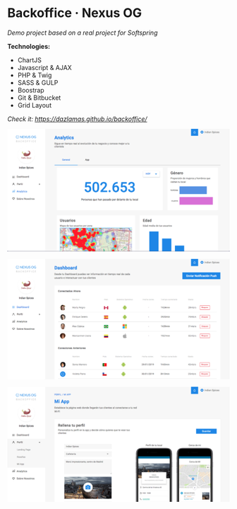 # Backoffice · Nexus OG

*Demo project based on a real project for Softspring*

**Technologies:**
- ChartJS
- Javascript & AJAX
- PHP & Twig
- SASS & GULP
- Boostrap
- Git & Bitbucket
- Grid Layout

*Check it: https://dazlamas.github.io/backoffice/*

![Screenshot](app/img/screenshots/ex1.png)





![Screenshot](app/img/screenshots/ex2.png)





![Screenshot](app/img/screenshots/ex3.png)

